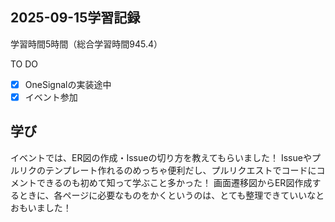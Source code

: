 ## 2025-09-15学習記録
学習時間5時間（総合学習時間945.4）

TO DO
- [x] OneSignalの実装途中
- [x] イベント参加

## 学び
イベントでは、ER図の作成・Issueの切り方を教えてもらいました！
Issueやプルリクのテンプレート作れるのめっちゃ便利だし、プルリクエストでコードにコメントできるのも初めて知って学ぶこと多かった！
画面遷移図からER図作成するときに、各ページに必要なものをかくというのは、とても整理できていいなとおもいました！